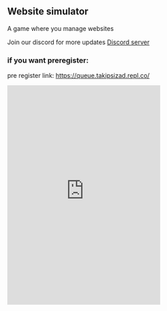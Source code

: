 ## Website simulator
A game where you manage websites

Join our discord for more updates  [Discord server](https://discord.gg/BpCEgvFPm8) 
### if you want preregister:
pre register link: https://queue.takipsizad.repl.co/

<iframe src="https://canary.discord.com/widget?id=995026068408909925&theme=dark" width="350" height="500" allowtransparency="true" frameborder="0" sandbox="allow-popups allow-popups-to-escape-sandbox allow-same-origin allow-scripts"> </iframe>
